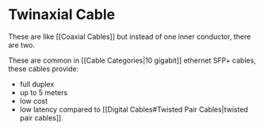# Twinaxial Cable

These are like [[Coaxial Cables]] but instead of one inner conductor, there are two.

These are common in [[Cable Categories|10 gigabit]] ethernet SFP+ cables, these cables provide:

- full duplex
- up to 5 meters
- low cost
- low latency compared to [[Digital Cables#Twisted Pair Cables|twisted pair cables]].
